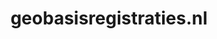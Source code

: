 ---
layout: post
title:  "geobasisregistraties.nl"
internal_url:  "/dutchgov/geobasisregistraties.nl.html"
categories: dutchgov
---
